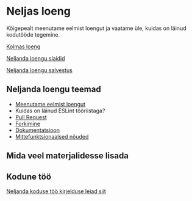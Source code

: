 # Neljas loeng

Kõigepealt meenutame eelmist loengut ja vaatame üle, kuidas on läinud kodutööde tegemine.

[Kolmas loeng](../loeng_03/README.md)

[Neljanda loengu slaidid](files/)

[Neljanda loengu salvestus]()

## Neljanda loengu teemad

- [Meenutame eelmist loengut](../loeng_03/README.md)
- Kuidas on läinud ESLint tööriistaga?
- [Pull Request](../../concepts/pullRequest/README.md)
- [Forkimine](../../concepts/fork/README.md)
- [Dokumentatsioon](../../concepts/dokumentatsioon/README.md)
- [Mittefunktsionaalsed nõuded](../../concepts/mittefunktsionaalsedNouded/README.md)


## Mida veel materjalidesse lisada

## Kodune töö

[Neljanda koduse töö kirjelduse leiad siit](../../docs/kodusedtood/kodune_04.md)